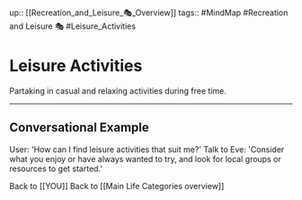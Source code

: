 up:: [[Recreation_and_Leisure_🎭_Overview]]
tags:: #MindMap #Recreation and Leisure 🎭 #Leisure_Activities

# Leisure Activities

Partaking in casual and relaxing activities during free time.

---
## Conversational Example
User: 'How can I find leisure activities that suit me?'
Talk to Eve: 'Consider what you enjoy or have always wanted to try, and look for local groups or resources to get started.'

Back to [[YOU]]
Back to [[Main Life Categories overview]]
